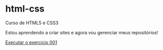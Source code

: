 # html-css
 Curso de HTML5 e CSS3

 Estou aprendendo a criar sites e agora vou gerenciar meus repositórios!

<a href="https://github.com/LUIZVITORALENCARSOARES/html-css/exercicios/ex001/Index.html">Executar o exercicio 001</a>